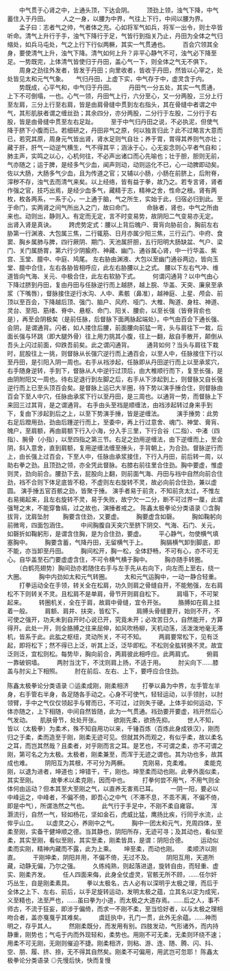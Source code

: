 <!-- { "loadSidebar": true } -->
　　中气贯于心肾之中，上通头顶，下达会阴。
　　顶劲上领，浊气下降，中气蓄住入于丹田。
　　人之一身，以腰为中界，气往上下行，中间以腰为界。
　　孟子曰：志者气之帅，气者体之充。心如将军气如兵，将军一出令，则士卒皆听命。清气上升行于手，浊气下降行于足，气皆行到指关乃止，丹田为全体之气归缩处，如兵马屯处，气之上行下行似两橛，其实一气贯通也。
　　百会穴领其全身，要使清气上升，浊气下降。清气如何上升？非平心静气不可，浊气必下降至足。一势既完，上体清气皆使归于丹田，盖心气一下，则全体之气无不俱下。
　　周身之劲往外发者，皆发于丹田；向里收者，皆收于丹田，然皆以心宰之，处处皆见太和元气气象。　　气归丹田，上虚下实，中气存于中，虚灵含于内。
　　势既成，心平气和，中气归于丹田。
　　丹田气一分五处，其实一气贯通，上下不可倒塌，一也。心气一领，丹田气上行，六分至心，又一分两股，三分上行至左肩，三分上行至右肩，皆是由肩骨缝中贯到左右指头，其在骨缝中者谓之中气，其形肌肤者谓之缠丝劲；其余四分，亦分两股，二分行于左股，二分行于右股，皆是由骨缝中贯至左右足趾。
　　至于中气归丹田之说，不必执泥，但使气降于脐下小腹而已。若细研之，丹田非气之原，何以独言归此？此不过略言大意而已，若究其原，周身元气皆出肾，肾水足则气自壮；养于胃，胃得其养则气亦壮；藏于肝，肝气一动逆气横生，气不得其平；涵泳于心，心无妄念则心平者气自和；肺主声，实鸣之以心，心机何往，不必声出诸口而心先喻也；壮于胆，胆则无前，气亦随之；运于脾，是经多气少血，闻声则动，动则运化不已，心一动脾即动矣。佐以大肠，大肠多气少血，且为传道之官；又辅以小肠，小肠在前脐上，后附脊，滓秽不存，浊气去而清气来矣。以上经络，皆有益于拳，故乃之。若专言肾，肾者作强之官，技巧出焉，是经少血多气，藏精于志，精神之舍，性命之根。肾有两枚，枚各两系，一系于心，一上通于脑，气之所生，实始于此，归宿必归到此。至于命门，实两肾之间气所出入之门，故曰命门。
　　命脉者，肾也，中气之所由来也。动则出，静则入。有定而无定，言不时变易势，故阴阳二气变易亦无定。　　出肾入肾是真诀。
　　跨虎势定式：腰以上背后魄户、膏肓向胁前合，胸前左右胁第一行渊液、大包属三焦，二行辄筋、日月亦属少阳三焦，三行云门、中府、食窦、胸乡属肺与脾，四行厥阴、期门、天池属肝胆，五行阳明大肠缺盆、气户、梁门、关门属肠胃，第六行少阴腧府、神藏、幽门、通谷属心肾，中一行华盖、紫宫、玉堂、膻中、中庭、鸠尾。
左右胁由渊液、大包以至幽门通谷两边，皆向玉堂、膻中合住，左右各胁皆相呼应，此左右胁腰以上之式。
腰以下左右气冲、维道皆向气海、关元、中极合住，此左右软胁下式。
　　何谓闪通背？以中气由心下降过脐到丹田，复由丹田与任脉逆行而上越脐，越上脘、华盖、天突、廉泉至承浆（下嘴唇），督脉接住逆行水沟、人中、素骸（鼻准），越神庭、上星、颅会、前顶以至百会，下降越后顶、强门、脑户、风府、哑门、大椎、陶道、身柱、神道、灵台、至阳、筋绪、脊中、悬枢、命门、阳关、腰俞，以至长强（皆脊背俞也是），再至会阴极矣（是前任脉，后督脉下面两脉起端处）。中气由百会下通长强、会阴，是谓通背。闪者，如人搂住后腰，前面腰向前猛一弯，头与肩往下一栽，后面长强与环跳（即大腿外骨）往上用力挑其小腹，往上一翻，敌自手散开，颠倒从吾头上闪过前面，仰跌吾前矣。此之谓闪通背。
　　通背如何？当头与肩往下栽时，屁股往上一挑，则督脉从长强穴逆行而上通百会，以至人中，任脉接住下行以至丹田，是引阳入阴一周也。右手从裆涉起，任脉即从丹田逆行而上以至承浆穴，右手随身逆转，手到下，督脉从人中逆行过顶后，由大椎顺行而下，复至长强，是由阴附阳又一周也。待右足退行到左脚之后，右手从下涉起到上，则督脉又自长强逆行而上已至头顶百会矣。是督脉上运已大半圈，待下势以演手捶合住，则督脉由百会下至人中穴，任脉由承浆下行以至丹田，是三周也。以通背一势，而督脉上下来回三过其背，是之谓通背。
右手由头至裆是顺缠法，由裆涉起转过身来手到下，复由下涉起到后之上，以至下势演手捶，皆是逆缠法。
　　演手捶势：此势右足后蹬用劲，劲由后踵逆行而上，至委中，再上行过意舍、魂门、神堂、膏肓、魄户，至肩额，再由肩额下行入小海，分入手三里，下行合谷（二指）、中渚（四指）、腕骨（小指），以至四指之第三节。右足之劲用逆缠法，由下逆缠而上，至会阴，斜入意舍，直到肩额，复用逆缠法缠至捶头，手背朝上，为合劲。督脉逆行而上，由长强上过百会，下至人中，任脉由承浆接住，下行入丹田，前后转一周，以助右拳之劲。且顶劲之领，亦全凭此督脉。右膝右前往里合住劲。胸中要虚，惟虚则灵，劲向前合。腰劲下去，屁股向上翻，则前面气海、丹田与裆中自然向前合住劲，裆不合则下体足底皆不稳，不虚则左右旋转不灵，故必向前合住劲，兼以虚圆。
演手捶五官百骸之劲，皆聚于捶。
演手者易于前贪，不知前贪太过，不惟左右易揭起来，且左右旋转不灵，易于失败，故宁欠一二分，断不可过界一厘，此谓强弩之末，不能穿鲁缟，过之故也，演捶者戒之。
陈鑫太极拳论分类语录
◎含胸拔背，沈肩坠肘 
　　胸要含住劲，又要虚。
　　胸要虚含如磬。
　　胸如鞠躬向前微弯，四面包涵住。
　　中间胸腹自天突穴至脐下阴交、气海、石门、关元，如磬折如鞠躬形，是谓含住胸，是为合住劲，要虚。
　　平心静气，勿使横气填塞胸中。
　　胸要含蓄，气降丹田，无留横气于上。
　　胸膈横气卸到脚底，即不能，亦当卸至丹田。
　　胸间松开，胸一松，全体舒畅，不可有心，亦不可无心。自华盖至石门要虚虚含住，不可令横气横于胸中。
　　胸亦随手转圈。
　　（白鹤亮翅势）胸间劲亦若随住右手与左手先从右向下，向左而上至右，绕一大圈。
　　胸中内劲如太和元气转圈。
　　太和元气运胸中，一动一静合轻重。
　　打拳运动全在手领，转关全在松肩，功久则肩之骨缝自开，不能勉强，左右肩松不下则转关不灵。且松肩不是单肩，骨节开则肩自松下。
　　肩塌下，不可架起来。
　　转圈机关，全在于肩，故肩中骨缝，宜令开张。
　　胳膊如在肩上挂着一般。
　　肩额、肩井、扶突，皆松下。
　　肩膊头骨缝要开，始则不开，不可使之强开，功夫未到自开时心说已开，究竟未开；必攻苦日久，自然能开，方算得开。此处一开，则全胳膊之往来屈伸，如风吹杨柳，天机动荡，活泼泼地毫无滞机，皆系于此。此肱之枢纽，灵动所关，不可不知。
　　两肩要常松下，见有泛起，即将松下；然不得已上泛，听其上泛，泛毕即松。不松则全肱转换不灵。故宜泛则泛，宜松则松。每势毕，胸向前合，两肩彼此相呼应。此两肩式。
　　俯肩一靠破铜墙。
　　两肘当沈下，不沈则肩上扬，不适于用。
　　肘尖向下……膝盖与肘尖上下相照。
　　肘在前后、左右、上下，要呼应合住劲。

陈鑫太极拳论分类语录
◎运柔成刚，刚柔相济 
　　打拳以鼻为中界，左手管左半身，右手管右半身，各足随各手动之。心身不可使气，轻轻运动，以手领肘，以肘领臂，手中之气仅仅领起手与臂而已，不可过，过则失于硬。上体手如何运动，下体亦随之，上下相随，中间自然皆随，此为一气贯通。裆劲要开要虚，裆开然后心气发动。　　肌肤骨节，处处开张。
　　欲刚先柔，欲扬先抑。
　　世人不知，皆以（太极拳）为柔术，殊不知自用功以来，千锤百炼（百炼此身成铁汉），刚而归之于柔，柔而造至于刚，刚柔无迹可见。但就其外而观之，有似乎柔，故以柔名之耳，而岂其然哉？且柔者，对乎刚而言之耳。是艺也，不可谓之柔，亦不可谓之刚，第可名之为太极。太极者，刚柔兼至，而浑于无迹之谓也。其为功也多，故其成也难。
　　阴阳互为其根，不可分为两橛。
　　克刚易，克柔难。
　　柔能克刚，以退为进者，坤道也；坤错干，干，刚也。坤至柔而动也刚。此拳外面似柔，其实至刚。
　　故拳术以柔克刚，因而中也。
　　打拳何尝不用气，不用气则全体何由运动？但本其至大至刚之气，以直养无害焉已耳。
　　一阴一阳，要必以中峰运之，中峰者，不偏不倚，即吾心之中气（不滞不息，不乖不离，不偏不倚，即是中气），所谓浩然之气也。
　　此气行于手足中，不刚不柔自雍容。
　　浑灏流行，自然一气，轻如杨花，坚如金石，虎威比猛，鹰扬比疾，行同乎水流，止侔乎山立。　　以虚灵之心，养刚中之气。
　　胸中一团太和元气，充周四体，至柔至刚，实备干健坤顺之德。当其静也，阴阳所存，无迹可寻；及其动也，看似至柔，其实至刚，看似至刚，其实至柔，刚柔皆具，是谓：阴阳合德。
　　运动似柔而实刚，精神内藏而不露，此为上乘。　　坤至柔，而动也刚。　　柔顺济以刚直。
　　干刚坤柔，阴阳并用，不偏不倚，无过不及。
　　阴阳互用，天道所藏，动静无偏，乃尔之强。
　　久练纯熟，则起落进退，旋转自由，而轻重、虚实、刚柔齐发。
　　任人四面来侮，此身全仗虚灵，官骸无所不顾，……任尔奸巧丛生，自是刚柔素具。
　　拳以太极名，古人必有以深明乎太极之理，而后于全体之上下、左右、前后，以手足旋转运动，发明太极之蕴，立其名以定为成宪，义至精也，法至严也，……虽曰拳为小道，而太极之大道存焉。……后之人，事不师古，不流于狂妄，即涉于偏倚，而求一不刚不柔，至当恰好者，以与太极之理相吻合者，盖亦戛戛乎其难矣。
　　虞廷执中，孔门一贯，此外无余蕴。……神而明之，存乎其人。
　　然刚柔既分，而发用有别。四肢发动，气形诸外，而内持静重，刚势也；气屯于内而外现轻和，柔势也。用刚不可无柔，无柔则环绕不速；用柔不可无刚，无刚则催迫不捷。刚柔相济，则粘、游、连、随、腾、闪、抖、空、朋、履、挤、捺，无不得其自然矣。刚柔不可偏用，用武岂可忽耶！
陈鑫太极拳论分类语录
◎先慢后快，快而复慢

